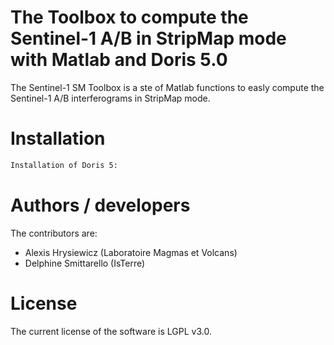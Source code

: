 # The Toolbox to compute the Sentinel-1 A/B in StripMap mode with Matlab and Doris 5.0

  The Sentinel-1 SM Toolbox is a ste of Matlab functions to easly compute the Sentinel-1 A/B interferograms in StripMap mode. 


# Installation
```sh
Installation of Doris 5: 
```


# Authors / developers

The contributors are:
  - Alexis Hrysiewicz (Laboratoire Magmas et Volcans)
  - Delphine Smittarello (IsTerre)
  
# License
The current license of the software is LGPL v3.0.
